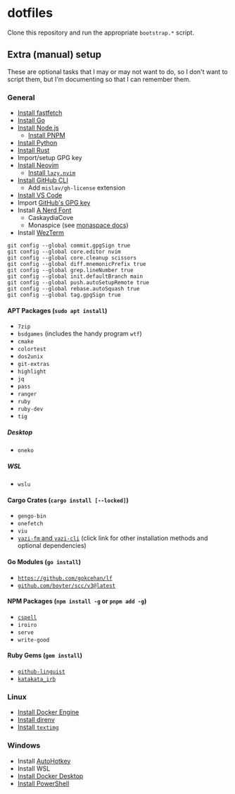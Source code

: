 # dotfiles

Clone this repository and run the appropriate `bootstrap.*` script.

## Extra (manual) setup

These are optional tasks that I may or may not want to do, so I don't want to script them, but I'm documenting so that I can remember them.

### General

- [Install fastfetch](https://github.com/fastfetch-cli/fastfetch)
- [Install Go](https://go.dev/doc/install)
- [Install Node.js](https://nodejs.org/en)
  - [Install PNPM](https://pnpm.io/installation)
- [Install Python](https://www.python.org/)
- [Install Rust](https://www.rust-lang.org/learn/get-started)
- Import/setup GPG key
- [Install Neovim](https://github.com/neovim/neovim/blob/master/INSTALL.md)
  - [Install `lazy.nvim`](https://lazy.folke.io/installation)
- [Install GitHub CLI](https://github.com/cli/cli)
  - Add `mislav/gh-license` extension
- [Install VS Code](https://code.visualstudio.com/)
- Import [GitHub's GPG key](https://github.com/web-flow.gpg)
- Install [A Nerd Font](https://www.nerdfonts.com/font-downloads)
  - CaskaydiaCove
  - Monaspice (see [monaspace docs](https://monaspace.githubnext.com/))
- Install [WezTerm](https://github.com/wez/wezterm)

```shell
git config --global commit.gpgSign true
git config --global core.editor nvim
git config --global core.cleanup scissors
git config --global diff.mnemonicPrefix true
git config --global grep.lineNumber true
git config --global init.defaultBranch main
git config --global push.autoSetupRemote true
git config --global rebase.autoSquash true
git config --global tag.gpgSign true
```

#### APT Packages (`sudo apt install`)

- `7zip`
- `bsdgames` (includes the handy program `wtf`)
- `cmake`
- `colortest`
- `dos2unix`
- `git-extras`
- `highlight`
- `jq`
- `pass`
- `ranger`
- `ruby`
- `ruby-dev`
- `tig`

##### Desktop

- `oneko`

##### WSL

- `wslu`

#### Cargo Crates (`cargo install [--locked]`)

- `gengo-bin`
- `onefetch`
- `viu`
- [`yazi-fm` and `yazi-cli`](https://yazi-rs.github.io/docs/installation) (click link for other installation methods and optional dependencies)

#### Go Modules (`go install`)

- [`https://github.com/gokcehan/lf`](https://github.com/gokcehan/lf)
- [`github.com/boyter/scc/v3@latest`](https://github.com/boyter/scc)

#### NPM Packages (`npm install -g` or `pnpm add -g`)

- [`cspell`](https://github.com/streetsidesoftware/cspell)
- `iroiro`
- `serve`
- `write-good`

#### Ruby Gems (`gem install`)

- [`github-linguist`](https://github.com/github-linguist/linguist)
- [`katakata_irb`](https://github.com/tompng/katakata_irb)

### Linux

- [Install Docker Engine](https://docs.docker.com/engine/install/)
- [Install direnv](https://direnv.net/)
- [Install `textimg`](https://github.com/jiro4989/textimg)

### Windows

- Install [AutoHotkey](https://www.autohotkey.com/)
- Install WSL
- [Install Docker Desktop](https://docs.docker.com/desktop/install/windows-install/)
- [Install PowerShell](https://github.com/powershell/PowerShell)

